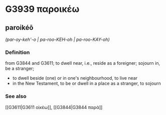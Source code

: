 # G3939 παροικέω

## paroikéō

_(par-oy-keh'-o | pa-roo-KEH-oh | pa-roo-KAY-oh)_

### Definition

from G3844 and G3611; to dwell near, i.e., reside as a foreigner; sojourn in, be a stranger; 

- to dwell beside (one) or in one's neighbourhood, to live near
- in the New Testament, to be or dwell in a place as a stranger, to sojourn

### See also

[[G3611|G3611 οἰκέω]], [[G3844|G3844 παρά]]
